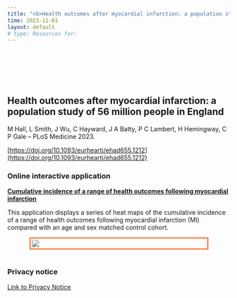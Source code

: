```yaml
---
title: "<b>Health outcomes after myocardial infarction: a population study of 56 million people in England</b> &ndash; <i>PLoS Medicine; 2023</i>"
time: 2023-11-01
layout: default
# type: Resources for:
---
```


<!-- Means things inside HTML tags are processed by kramdown-->
<!--{::options parse_block_html="true" /}-->

<div style='margin-top:50px;margin-bottom:50px'>
<br>
</div>

## Health outcomes after myocardial infarction: a population study of 56 million people in England
M Hall, L Smith, J Wu, C Hayward, J A Batty, P C Lambert, H Hemingway, C P Gale &ndash; PLoS Medicine 2023.

[https://doi.org/10.1093/eurheartj/ehad655.1212](https://doi.org/10.1093/eurheartj/ehad655.1212)

### Online interactive application

[**Cumulative incidence of a range of health outcomes following myocardial infarction**](https://multimorbidity-research-university-of-leeds.shinyapps.io/postMI_CIF/)

This application displays a series of heat maps of the cumulative incidence of a range of health outcomes following myocardial infarction (MI) compared with an age and sex matched control cohort.

<div style="border: 3px solid #ff854d; padding:0px; margin-left:50px; margin-right:50px;width:400px">
 <a href="https://multimorbidity-research-university-of-leeds.shinyapps.io/postMI_CIF/">
  <img src="/images/shiny-small-cif.png" style="margin:0px;padding:3px;">
 </a>
</div>

<div style='margin-top:40px;margin-bottom:40px'>
</div>


### Privacy notice

[Link to Privacy Notice](https://lida.leeds.ac.uk/privacy/privacy-notice-for-hospital-episode-statistics-hes-data-for-hospitalisation-and-mortality-after-acute-myocardial-infarction-project/)
